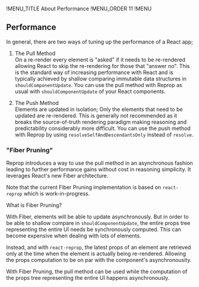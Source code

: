 !MENU_TITLE About Performance
!MENU_ORDER 11
!MENU

## Performance

In general, there are two ways of tuning up the performance of a React app;

1. The Pull Method
   <br/>
   On a re-render every element is "asked" if it needs to be re-rendered allowing React to skip the re-rendering for those that "answer no".
   This is the standard way of increasing performance with React and is typically achieved by shallow comparing immutable data structures in `shouldComponentUpdate`.
   You can use the pull method with Reprop as usual with `shouldComponentUpdate` of your React components.

2. The Push Method
   <br/>
   Elements are updated in isolation;
   Only the elements that need to be updated are re-rendered.
   This is generally not recommended as it breaks the source-of-truth rendering paradigm making reasoning and predictability considerably more difficult.
   You can use the push method with Reprop by using `resolveSelfAndDescendantsOnly` instead of `resolve`.


### "Fiber Pruning"

Reprop introduces a way to use the pull method in an asynchronous fashion leading to further performance gains without cost in reasoning simplicity.
It leverages React's new Fiber architecture.

Note that the current Fiber Pruning implementation is based on `react-reprop` which is work-in-progress.

What is Fiber Pruning?

With Fiber, elements will be able to update asynchronously.
But in order to be able to shallow compare in `shouldComponentUpdate`,
the entire props tree representing the entire UI needs be synchronously computed.
This can become expensive when dealing with lots of elements.

Instead, and with `react-reprop`, the latest props of an element are retrieved only at the time when the element is actually being re-rendered.
Allowing the props computation to be on par with the component's asynchronousity.

With Fiber Pruning, the pull method can be used while the computation of the props tree representing the entire UI happens asynchronously.
